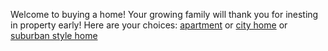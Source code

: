 Welcome to buying a home! Your growing family will thank you for inesting in property early! 
Here are your choices:
[apartment](apartment.md) or [city home](house.md) or [suburban style home](suburban.md) 